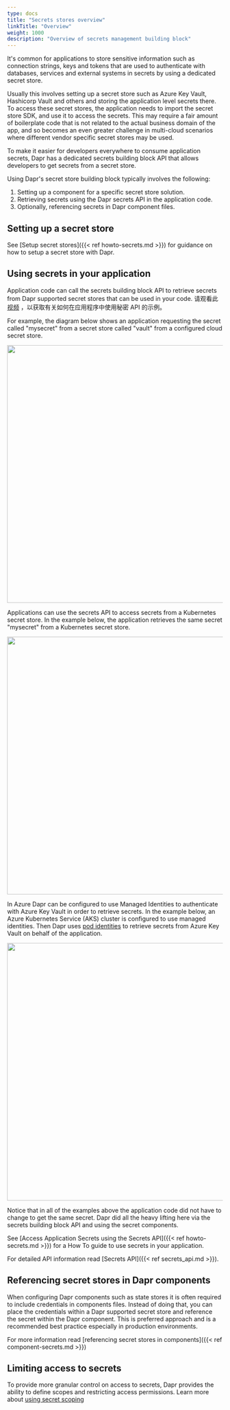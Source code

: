 ```yaml
---
type: docs
title: "Secrets stores overview"
linkTitle: "Overview"
weight: 1000
description: "Overview of secrets management building block"
---
```


It's common for applications to store sensitive information such as connection strings, keys and tokens that are used to authenticate with databases, services and external systems in secrets by using a dedicated secret store.

Usually this involves setting up a secret store such as Azure Key Vault, Hashicorp Vault and others and storing the application level secrets there. To access these secret stores, the application needs to import the secret store SDK, and use it to access the secrets. This may require a fair amount of boilerplate code that is not related to the actual business domain of the app, and so becomes an even greater challenge in multi-cloud scenarios where different vendor specific secret stores may be used.

To make it easier for developers everywhere to consume application secrets, Dapr has a dedicated secrets building block API that allows developers to get secrets from a secret store.

Using Dapr's secret store building block typically involves the following:
1. Setting up a component for a specific secret store solution.
1. Retrieving secrets using the Dapr secrets API in the application code.
1. Optionally, referencing secrets in Dapr component files.

## Setting up a secret store

See [Setup secret stores]({{< ref howto-secrets.md >}}) for guidance on how to setup a secret store with Dapr.

## Using secrets in your application

Application code can call the secrets building block API to retrieve secrets from Dapr supported secret stores that can be used in your code. 请观看此 [视频](https://www.bilibili.com/video/BV1QK4y1p7fn?p=9&t=1818) ，以获取有关如何在应用程序中使用秘密 API 的示例。

For example, the diagram below shows an application requesting the secret called "mysecret" from a secret store called "vault" from a configured cloud secret store.

<img src="/images/secrets-overview-cloud-stores.png" width=600>

Applications can use the secrets API to access secrets from a Kubernetes secret store. In the example below, the application retrieves the same secret "mysecret" from a Kubernetes secret store.

<img src="/images/secrets-overview-kubernetes-store.png" width=600>

In Azure Dapr can be configured to use Managed Identities to authenticate with Azure Key Vault in order to retrieve secrets. In the example below, an Azure Kubernetes Service (AKS) cluster is configured to use managed identities. Then Dapr uses [pod identities](https://docs.microsoft.com/en-us/azure/aks/operator-best-practices-identity#use-pod-identities) to retrieve secrets from Azure Key Vault on behalf of the application.

<img src="/images/secrets-overview-azure-aks-keyvault.png" width=600>

Notice that in all of the examples above the application code did not have to change to get the same secret. Dapr did all the heavy lifting here via the secrets building block API and using the secret components.

See [Access Application Secrets using the Secrets API]({{< ref howto-secrets.md >}}) for a How To guide to use secrets in your application.

For detailed API information read [Secrets API]({{< ref secrets_api.md >}}).

## Referencing secret stores in Dapr components

When configuring Dapr components such as state stores it is often required to include credentials in components files. Instead of doing that, you can place the credentials within a Dapr supported secret store and reference the secret within the Dapr component. This is preferred approach and is a recommended best practice especially in production environments.

For more information read [referencing secret stores in components]({{< ref component-secrets.md >}})

## Limiting access to secrets

To provide more granular control on access to secrets, Dapr provides the ability to define scopes and restricting access permissions. Learn more about [using secret scoping]({{X15X}})


